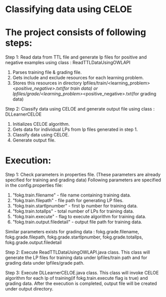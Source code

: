 # Classifying data using CELOE

# The project consists of following steps:
Step 1: Read data from TTL file and generate lp files for positive and negative examples using class : ReadTTLDataUsingOWLAPI
1. Parses training file & grading file.
2. Gets include and exclude resources for each learning problem.
3. Stores this resources in directory lpfiles/train/<learning_problem>_<positive_negative>.txt(for train data) or lpfiles/grade/<learning_problem>_<positive_negative>.txt(for grading data)

Step 2: Classify data using CELOE and generate output file using class : DLLearnerCELOE
1. Initializes CELOE algorithm.
2. Gets data for individual LPs from lp files generated in step 1.
3. Classify data using CELOE.
4. Generate output file.

# Execution:

Step 1: Check parameters in properties file. (These parameters are already specified for training and grading data)
Following parameters are specified in the config.properties file:
1.  "fokg.train.filename" - file name containing training data.
2.  "fokg.train.filepath" - file path for generating LP files.
3.  "fokg.train.startlpnumber" - first lp number for training data.
4.  "fokg.train.totallps" - total number of LPs for training data.
5.  "fokg.train.execute" - flag to execute algorithm for training data.
6.  "fokg.train.output.filedetail" - output file path for training data.

Similar parameters exists for grading data : fokg.grade.filename, fokg.grade.filepath, fokg.grade.startlpnumber, fokg.grade.totallps, fokg.grade.output.filedetail

Step 2: Execute ReadTTLDataUsingOWLAPI.java class. This class will generate the LP files for training data under lpfiles/train path and for grading data under lpfiles/grade path.

Step 3: Execute DLLearnerCELOE.java class. This class will invoke CELOE algorithm for each lp of training(if fokg.train.execute flag is true) and grading data. After the execution is completed, output file will be created under output directory.